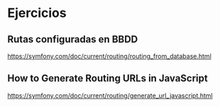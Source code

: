 Ejercicios
==========



Rutas configuradas en BBDD
--------------------------

https://symfony.com/doc/current/routing/routing_from_database.html


How to Generate Routing URLs in JavaScript
------------------------------------------

https://symfony.com/doc/current/routing/generate_url_javascript.html


